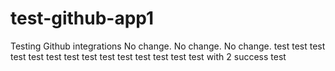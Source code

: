 # test-github-app1
Testing Github integrations
No change.
No change.
No change.
test
test
test
test
test
test
test
test
test
test
test
test
test
test with 2 success
test
